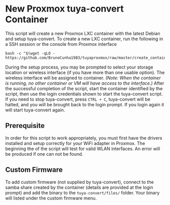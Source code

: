 # New Proxmox tuya-convert Container

This script will create a new Proxmox LXC container with the latest Debian and setup tuya-convert. To create a new LXC container, run the following in a SSH session or the console from Proxmox interface

```
bash -c "$(wget -qLO - https://github.com/BrunoCunha1983/tuyaproxmox/raw/master/create_container.sh)"
```

During the setup process, you may be prompted to select your storage location or wireless interface (if you have more than one usable option). The wireless interface will be assigned to container. _(Note: When the container is running, no other container or VM will have access to the interface.)_ After the successful completion of the script, start the container identified by the script, then use the login credentials shown to start the tuya-convert script. If you need to stop tuya-convert, press `CTRL + C`, tuya-convert will be halted, and you will be brought back to the login prompt. If you login again it will start tuya-convert again.

## Prerequisite

In order for this script to work appropriately, you must first have the drivers installed and setup correctly for your WiFi adapter in Proxmox. The beginning the of the script will test for valid WLAN interfaces. An error will be produced if one can not be found.

## Custom Firmware

To add custom firmware (not supplied by tuya-convert), connect to the samba share created by the container (details are provided at the login prompt) and add the binary to the `tuya-convert/files/` folder. Your binary will listed under the custom firmware menu.
